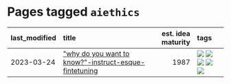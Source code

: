 # Pages tagged `aiethics`

|last_modified|title|est. idea maturity|tags
|:---|:---|---:|:---|
|2023-03-24|["why do you want to know?"-instruct-esque-fintetuning](../whydoyouwantoknow.md)|1987|[![](https://img.shields.io/badge/tag-aiethics-82f6b0)](../tags/aiethics.md) [![](https://img.shields.io/badge/tag-alignment-35d420)](../tags/alignment.md) [![](https://img.shields.io/badge/tag-dialogue-7a169c)](../tags/dialogue.md) [![](https://img.shields.io/badge/tag-models-2229ca)](../tags/models.md) [![](https://img.shields.io/badge/tag-wip-9c3a4a)](../tags/wip.md)|